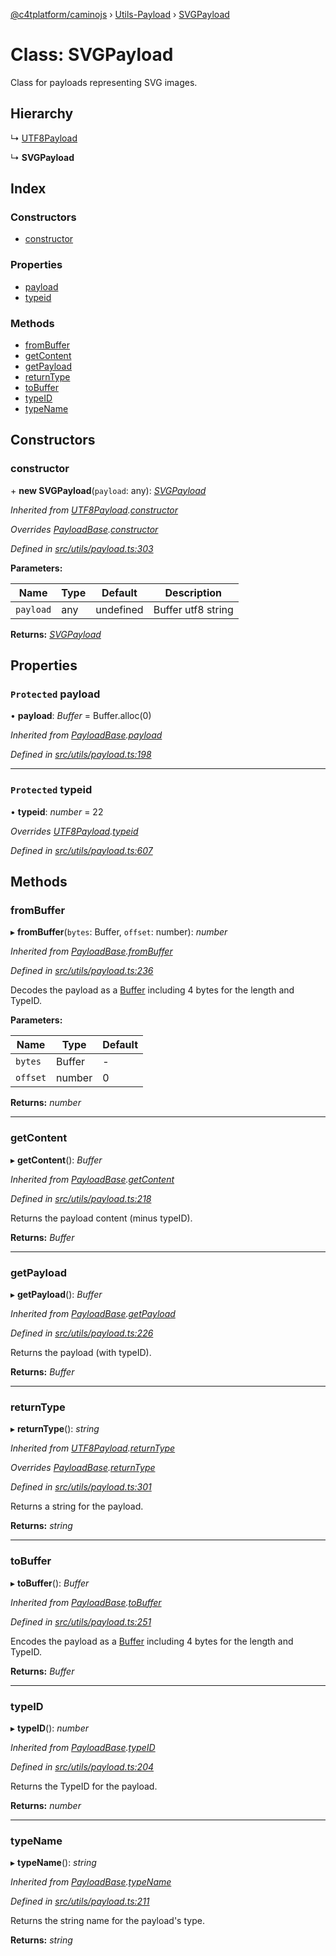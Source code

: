 [@c4tplatform/caminojs](../api.md) › [Utils-Payload](../modules/utils_payload.md) › [SVGPayload](utils_payload.svgpayload.md)

# Class: SVGPayload

Class for payloads representing SVG images.

## Hierarchy

  ↳ [UTF8Payload](utils_payload.utf8payload.md)

  ↳ **SVGPayload**

## Index

### Constructors

* [constructor](utils_payload.svgpayload.md#constructor)

### Properties

* [payload](utils_payload.svgpayload.md#protected-payload)
* [typeid](utils_payload.svgpayload.md#protected-typeid)

### Methods

* [fromBuffer](utils_payload.svgpayload.md#frombuffer)
* [getContent](utils_payload.svgpayload.md#getcontent)
* [getPayload](utils_payload.svgpayload.md#getpayload)
* [returnType](utils_payload.svgpayload.md#returntype)
* [toBuffer](utils_payload.svgpayload.md#tobuffer)
* [typeID](utils_payload.svgpayload.md#typeid)
* [typeName](utils_payload.svgpayload.md#typename)

## Constructors

###  constructor

\+ **new SVGPayload**(`payload`: any): *[SVGPayload](utils_payload.svgpayload.md)*

*Inherited from [UTF8Payload](utils_payload.utf8payload.md).[constructor](utils_payload.utf8payload.md#constructor)*

*Overrides [PayloadBase](utils_payload.payloadbase.md).[constructor](utils_payload.payloadbase.md#constructor)*

*Defined in [src/utils/payload.ts:303](https://github.com/chain4travel/caminojs/blob/ac57b5af/src/utils/payload.ts#L303)*

**Parameters:**

Name | Type | Default | Description |
------ | ------ | ------ | ------ |
`payload` | any | undefined | Buffer utf8 string  |

**Returns:** *[SVGPayload](utils_payload.svgpayload.md)*

## Properties

### `Protected` payload

• **payload**: *Buffer* = Buffer.alloc(0)

*Inherited from [PayloadBase](utils_payload.payloadbase.md).[payload](utils_payload.payloadbase.md#protected-payload)*

*Defined in [src/utils/payload.ts:198](https://github.com/chain4travel/caminojs/blob/ac57b5af/src/utils/payload.ts#L198)*

___

### `Protected` typeid

• **typeid**: *number* = 22

*Overrides [UTF8Payload](utils_payload.utf8payload.md).[typeid](utils_payload.utf8payload.md#protected-typeid)*

*Defined in [src/utils/payload.ts:607](https://github.com/chain4travel/caminojs/blob/ac57b5af/src/utils/payload.ts#L607)*

## Methods

###  fromBuffer

▸ **fromBuffer**(`bytes`: Buffer, `offset`: number): *number*

*Inherited from [PayloadBase](utils_payload.payloadbase.md).[fromBuffer](utils_payload.payloadbase.md#frombuffer)*

*Defined in [src/utils/payload.ts:236](https://github.com/chain4travel/caminojs/blob/ac57b5af/src/utils/payload.ts#L236)*

Decodes the payload as a [Buffer](https://github.com/feross/buffer) including 4 bytes for the length and TypeID.

**Parameters:**

Name | Type | Default |
------ | ------ | ------ |
`bytes` | Buffer | - |
`offset` | number | 0 |

**Returns:** *number*

___

###  getContent

▸ **getContent**(): *Buffer*

*Inherited from [PayloadBase](utils_payload.payloadbase.md).[getContent](utils_payload.payloadbase.md#getcontent)*

*Defined in [src/utils/payload.ts:218](https://github.com/chain4travel/caminojs/blob/ac57b5af/src/utils/payload.ts#L218)*

Returns the payload content (minus typeID).

**Returns:** *Buffer*

___

###  getPayload

▸ **getPayload**(): *Buffer*

*Inherited from [PayloadBase](utils_payload.payloadbase.md).[getPayload](utils_payload.payloadbase.md#getpayload)*

*Defined in [src/utils/payload.ts:226](https://github.com/chain4travel/caminojs/blob/ac57b5af/src/utils/payload.ts#L226)*

Returns the payload (with typeID).

**Returns:** *Buffer*

___

###  returnType

▸ **returnType**(): *string*

*Inherited from [UTF8Payload](utils_payload.utf8payload.md).[returnType](utils_payload.utf8payload.md#returntype)*

*Overrides [PayloadBase](utils_payload.payloadbase.md).[returnType](utils_payload.payloadbase.md#abstract-returntype)*

*Defined in [src/utils/payload.ts:301](https://github.com/chain4travel/caminojs/blob/ac57b5af/src/utils/payload.ts#L301)*

Returns a string for the payload.

**Returns:** *string*

___

###  toBuffer

▸ **toBuffer**(): *Buffer*

*Inherited from [PayloadBase](utils_payload.payloadbase.md).[toBuffer](utils_payload.payloadbase.md#tobuffer)*

*Defined in [src/utils/payload.ts:251](https://github.com/chain4travel/caminojs/blob/ac57b5af/src/utils/payload.ts#L251)*

Encodes the payload as a [Buffer](https://github.com/feross/buffer) including 4 bytes for the length and TypeID.

**Returns:** *Buffer*

___

###  typeID

▸ **typeID**(): *number*

*Inherited from [PayloadBase](utils_payload.payloadbase.md).[typeID](utils_payload.payloadbase.md#typeid)*

*Defined in [src/utils/payload.ts:204](https://github.com/chain4travel/caminojs/blob/ac57b5af/src/utils/payload.ts#L204)*

Returns the TypeID for the payload.

**Returns:** *number*

___

###  typeName

▸ **typeName**(): *string*

*Inherited from [PayloadBase](utils_payload.payloadbase.md).[typeName](utils_payload.payloadbase.md#typename)*

*Defined in [src/utils/payload.ts:211](https://github.com/chain4travel/caminojs/blob/ac57b5af/src/utils/payload.ts#L211)*

Returns the string name for the payload's type.

**Returns:** *string*
